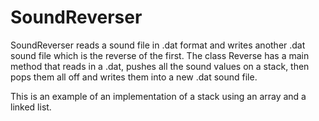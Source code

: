 # SoundReverser
SoundReverser reads a sound file in .dat format and writes another .dat sound file which is the reverse of the first. The class Reverse has a main method that reads in a .dat, pushes all the sound values on a stack, then pops them all off and writes them into a new .dat sound file.

This is an example of an implementation of a stack using an array and a linked list.
